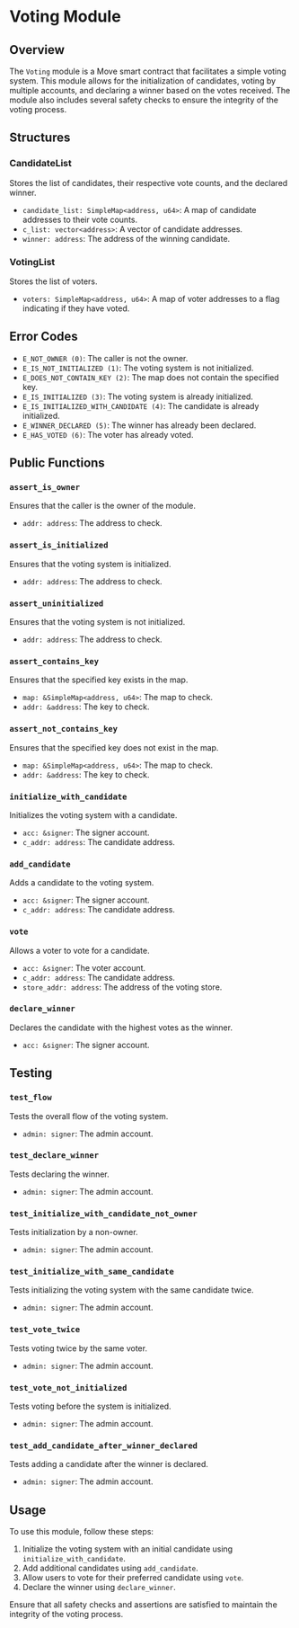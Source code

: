 # Voting Module

## Overview
The `Voting` module is a Move smart contract that facilitates a simple voting system. This module allows for the initialization of candidates, voting by multiple accounts, and declaring a winner based on the votes received. The module also includes several safety checks to ensure the integrity of the voting process.

## Structures

### CandidateList
Stores the list of candidates, their respective vote counts, and the declared winner.
- `candidate_list: SimpleMap<address, u64>`: A map of candidate addresses to their vote counts.
- `c_list: vector<address>`: A vector of candidate addresses.
- `winner: address`: The address of the winning candidate.

### VotingList
Stores the list of voters.
- `voters: SimpleMap<address, u64>`: A map of voter addresses to a flag indicating if they have voted.

## Error Codes
- `E_NOT_OWNER (0)`: The caller is not the owner.
- `E_IS_NOT_INITIALIZED (1)`: The voting system is not initialized.
- `E_DOES_NOT_CONTAIN_KEY (2)`: The map does not contain the specified key.
- `E_IS_INITIALIZED (3)`: The voting system is already initialized.
- `E_IS_INITIALIZED_WITH_CANDIDATE (4)`: The candidate is already initialized.
- `E_WINNER_DECLARED (5)`: The winner has already been declared.
- `E_HAS_VOTED (6)`: The voter has already voted.

## Public Functions

### `assert_is_owner`
Ensures that the caller is the owner of the module.
- `addr: address`: The address to check.

### `assert_is_initialized`
Ensures that the voting system is initialized.
- `addr: address`: The address to check.

### `assert_uninitialized`
Ensures that the voting system is not initialized.
- `addr: address`: The address to check.

### `assert_contains_key`
Ensures that the specified key exists in the map.
- `map: &SimpleMap<address, u64>`: The map to check.
- `addr: &address`: The key to check.

### `assert_not_contains_key`
Ensures that the specified key does not exist in the map.
- `map: &SimpleMap<address, u64>`: The map to check.
- `addr: &address`: The key to check.

### `initialize_with_candidate`
Initializes the voting system with a candidate.
- `acc: &signer`: The signer account.
- `c_addr: address`: The candidate address.

### `add_candidate`
Adds a candidate to the voting system.
- `acc: &signer`: The signer account.
- `c_addr: address`: The candidate address.

### `vote`
Allows a voter to vote for a candidate.
- `acc: &signer`: The voter account.
- `c_addr: address`: The candidate address.
- `store_addr: address`: The address of the voting store.

### `declare_winner`
Declares the candidate with the highest votes as the winner.
- `acc: &signer`: The signer account.

## Testing

### `test_flow`
Tests the overall flow of the voting system.
- `admin: signer`: The admin account.

### `test_declare_winner`
Tests declaring the winner.
- `admin: signer`: The admin account.

### `test_initialize_with_candidate_not_owner`
Tests initialization by a non-owner.
- `admin: signer`: The admin account.

### `test_initialize_with_same_candidate`
Tests initializing the voting system with the same candidate twice.
- `admin: signer`: The admin account.

### `test_vote_twice`
Tests voting twice by the same voter.
- `admin: signer`: The admin account.

### `test_vote_not_initialized`
Tests voting before the system is initialized.
- `admin: signer`: The admin account.

### `test_add_candidate_after_winner_declared`
Tests adding a candidate after the winner is declared.
- `admin: signer`: The admin account.

## Usage
To use this module, follow these steps:
1. Initialize the voting system with an initial candidate using `initialize_with_candidate`.
2. Add additional candidates using `add_candidate`.
3. Allow users to vote for their preferred candidate using `vote`.
4. Declare the winner using `declare_winner`.

Ensure that all safety checks and assertions are satisfied to maintain the integrity of the voting process.
